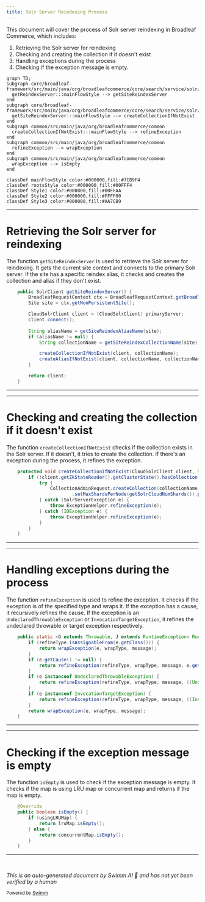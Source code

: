 ```yaml
---
title: Solr Server Reindexing Process
---
```

This document will cover the process of Solr server reindexing in Broadleaf Commerce, which includes:

1. Retrieving the Solr server for reindexing
2. Checking and creating the collection if it doesn't exist
3. Handling exceptions during the process
4. Checking if the exception message is empty.

```mermaid
graph TD;
subgraph core/broadleaf-framework/src/main/java/org/broadleafcommerce/core/search/service/solr/SolrConfiguration.java
  getReindexServer:::mainFlowStyle --> getSiteReindexServer
end
subgraph core/broadleaf-framework/src/main/java/org/broadleafcommerce/core/search/service/solr/SolrConfiguration.java
  getSiteReindexServer:::mainFlowStyle --> createCollectionIfNotExist
end
subgraph common/src/main/java/org/broadleafcommerce/common
  createCollectionIfNotExist:::mainFlowStyle --> refineException
end
subgraph common/src/main/java/org/broadleafcommerce/common
  refineException --> wrapException
end
subgraph common/src/main/java/org/broadleafcommerce/common
  wrapException --> isEmpty
end

classDef mainFlowStyle color:#000000,fill:#7CB9F4
classDef rootsStyle color:#000000,fill:#00FFF4
classDef Style1 color:#000000,fill:#00FFAA
classDef Style2 color:#000000,fill:#FFFF00
classDef Style3 color:#000000,fill:#AA7CB9
```

<SwmSnippet path="/core/broadleaf-framework/src/main/java/org/broadleafcommerce/core/search/service/solr/SolrConfiguration.java" line="611">

---

# Retrieving the Solr server for reindexing

The function `getSiteReindexServer` is used to retrieve the Solr server for reindexing. It gets the current site context and connects to the primary Solr server. If the site has a specific reindex alias, it checks and creates the collection and alias if they don't exist.

```java
    public SolrClient getSiteReindexServer() {
        BroadleafRequestContext ctx = BroadleafRequestContext.getBroadleafRequestContext();
        Site site = ctx.getNonPersistentSite();

        CloudSolrClient client = (CloudSolrClient) primaryServer;
        client.connect();
        
        String aliasName = getSiteReindexAliasName(site);
        if (aliasName != null) {
            String collectionName = getSiteReindexCollectionName(site);

            createCollectionIfNotExist(client, collectionName);
            createAliasIfNotExist(client, collectionName, collectionName);
        }

        return client;
    }
```

---

</SwmSnippet>

<SwmSnippet path="/core/broadleaf-framework/src/main/java/org/broadleafcommerce/core/search/service/solr/SolrConfiguration.java" line="629">

---

# Checking and creating the collection if it doesn't exist

The function `createCollectionIfNotExist` checks if the collection exists in the Solr server. If it doesn't, it tries to create the collection. If there's an exception during the process, it refines the exception.

```java
    protected void createCollectionIfNotExist(CloudSolrClient client, String collectionName) {
        if (!client.getZkStateReader().getClusterState().hasCollection(collectionName)) {
            try {
                CollectionAdminRequest.createCollection(collectionName, getSolrCloudConfigName(), getSolrCloudNumShards(), getSolrCloudNumReplicas())
                        .setMaxShardsPerNode(getSolrCloudNumShards()).process(client);
            } catch (SolrServerException e) {
                throw ExceptionHelper.refineException(e);
            } catch (IOException e) {
                throw ExceptionHelper.refineException(e);
            }
        }
    }
```

---

</SwmSnippet>

<SwmSnippet path="/common/src/main/java/org/broadleafcommerce/common/exception/ExceptionHelper.java" line="34">

---

# Handling exceptions during the process

The function `refineException` is used to refine the exception. It checks if the exception is of the specified type and wraps it. If the exception has a cause, it recursively refines the cause. If the exception is an `UndeclaredThrowableException` or `InvocationTargetException`, it refines the undeclared throwable or target exception respectively.

```java
    public static <G extends Throwable, J extends RuntimeException> RuntimeException refineException(Class<G> refineType, Class<J> wrapType, String message, Throwable e) {
        if (refineType.isAssignableFrom(e.getClass())) {
            return wrapException(e, wrapType, message);
        }
        if (e.getCause() != null) {
            return refineException(refineType, wrapType, message, e.getCause());
        }
        if (e instanceof UndeclaredThrowableException) {
            return refineException(refineType, wrapType, message, ((UndeclaredThrowableException) e).getUndeclaredThrowable());
        }
        if (e instanceof InvocationTargetException) {
            return refineException(refineType, wrapType, message, ((InvocationTargetException) e).getTargetException());
        }
        return wrapException(e, wrapType, message);
    }
```

---

</SwmSnippet>

<SwmSnippet path="/common/src/main/java/org/broadleafcommerce/common/util/EfficientLRUMap.java" line="66">

---

# Checking if the exception message is empty

The function `isEmpty` is used to check if the exception message is empty. It checks if the map is using LRU map or concurrent map and returns if the map is empty.

```java
    @Override
    public boolean isEmpty() {
        if (usingLRUMap) {
            return lruMap.isEmpty();
        } else {
            return concurrentMap.isEmpty();
        }
    }
```

---

</SwmSnippet>

&nbsp;

*This is an auto-generated document by Swimm AI 🌊 and has not yet been verified by a human*

<SwmMeta version="3.0.0" repo-id="Z2l0aHViJTNBJTNBQnJvYWRsZWFmQ29tbWVyY2UtZGVtbyUzQSUzQWdpbGFkbmF2b3Q=" repo-name="BroadleafCommerce-demo" doc-type="flows"><sup>Powered by [Swimm](/)</sup></SwmMeta>
